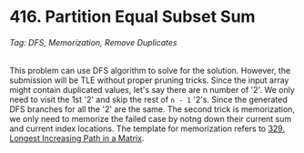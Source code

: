 # 416. Partition Equal Subset Sum

###### Tag: DFS, Memorization, Remove Duplicates

This problem can use DFS algorithm to solve for the solution. However, the submission will be TLE without proper pruning tricks. Since the input array might contain duplicated values, let's say there are n number of '2'. We 
only need to visit the 1st '2' and skip the rest of `n - 1` '2's. Since the generated DFS branches for all the '2' are the same. The second trick is memorization, we only need to memorize the failed case by notng down their 
current sum and current index locations. The template for memorization refers to [329. Longest Increasing Path in a Matrix](https://github.com/zilinli0130/Leetcode_Algorithm/tree/main/DFS/Pruning_Memorization/329.%20Longest%20Increasing%20Path%20in%20a%20Matrix).
